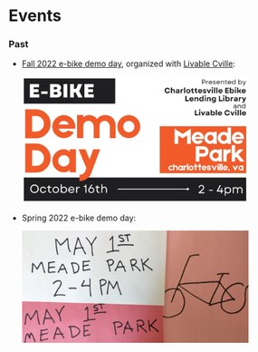 # 

# Events

### Past

* [Fall 2022 e-bike demo day](https://www.eventbrite.com/e/ebike-demo-day-october-tickets-411906010967), organized with [Livable Cville](http://livablecville.org):

  <img src="/events/fall-2022-flyer-crop.jpg" alt="Fall 2022 demo day flyer" width=400 />

* Spring 2022 e-bike demo day:

  <img src="/events/spring-2022-flyer-crop.png" alt="Spring 2022 demo day flyer" width=400 />

